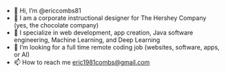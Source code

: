 - 👋 Hi, I’m @ericcombs81
- 👀 I am a corporate instructional designer for The Hershey Company (yes, the chocolate company)
- 🌱 I specialize in web development, app creation, Java software engineering, Machine Learning, and Deep Learning
- 💞️ I’m looking for a full time remote coding job (websites, software, apps, or AI)
- 📫 How to reach me eric1981combs@gmail.com

<!---
ericcombs81/ericcombs81 is a ✨ special ✨ repository because its `README.md` (this file) appears on your GitHub profile.
You can click the Preview link to take a look at your changes.
--->
